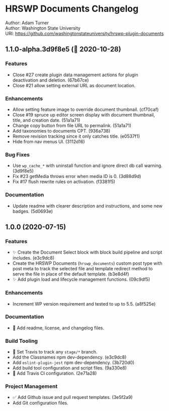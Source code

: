 # HRSWP Documents Changelog

Author: Adam Turner  
Author: Washington State University  
URI: https://github.com/washingtonstateuniversity/hrswp-plugin-documents

<!--
Changelog formatting (http://semver.org/)

## Major.MinorAddorDeprec.Bugfix YYYY-MM-DD

### Features
### Enhancements
### Bug Fixes
### Experiments
### Deprecations
### Code quality
### Documentation
### Build Tooling
### Project Management
-->

## 1.1.0-alpha.3d9f8e5 (:construction: 2020-10-28)

### Features

- Close #27 create plugin data management actions for plugin deactivation and deletion. (67b67ce)
- Close #21 allow setting external URL as document location.

### Enhancements

- Allow setting feature image to override document thumbnail. (cf70caf)
- Close #19 spruce up editor screen display with document thumbnail, title, and creation date. (51a1a71)
- Change copy button from file URL to permalink. (51a1a71)
- Add taxonomies to documents CPT. (936a738)
- Remove revision tracking since it only catches title. (e0537f1)
- Hide from nav menus UI. (3112d16)

### Bug Fixes

- Use `wp_cache_*` with uninstall function and ignore direct db call warning. (3d9f8e5)
- Fix #23 getMedia throws error when media ID is 0. (3d88d9d)
- Fix #17 flush rewrite rules on activation. (f3381f5)

### Documentation

- Update readme with clearer description and instructions, and some new badges. (5d0693e)

## 1.0.0 (2020-07-15)

### Features

- ✨ Create the Document Select block with block build pipeline and script includes. (e3c9dc8)
- Create the HRSWP Documents (`hrswp_documents`) custom post type with post meta to track the selected file and template redirect method to serve the file in place of the default template. (b3e8d4f)
- ✨ Add plugin load and lifecycle management functions. (09c9df5)

### Enhancements

- Increment WP version requirement and tested to up to 5.5. (a8f525e)

### Documentation

- 📝 Add readme, license, and changelog files.

### Build Tooling

- 👷 Set Travis to track any `stage/*` branch.
- Add the Classnames npm dev-dependency. (e3c9dc8)
- Add `eslint-plugin-jest` npm dev-dependency. (3b720d0)
- Add build tool configuration and script files. (9a330e8)
- 👷 Add Travis CI configuration. (2e71a28)

### Project Management

- ✅ Add Github issue and pull request templates. (3e5f2a9)
- Add Git configuration files.
